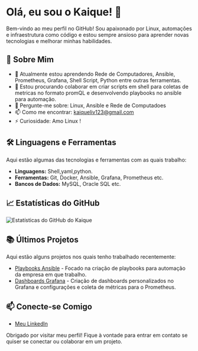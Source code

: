 # Olá, eu sou o Kaique! 👋

Bem-vindo ao meu perfil no GitHub! Sou apaixonado por Linux, automações e infraestrutura como código e estou sempre ansioso para aprender novas tecnologias e melhorar minhas habilidades.

## 🚀 Sobre Mim

- 🌱 Atualmente estou aprendendo Rede de Computadores, Ansible, Prometheus, Grafana, Shell Script, Python entre outras ferramentas.
- 👯 Estou procurando colaborar em criar scripts em shell para coletas de metricas no formato promQL e desenvolvendo playbooks no ansible para automação.
- 💬 Pergunte-me sobre: Linux, Ansible e Rede de Computadoes
- 📫 Como me encontrar: kaiqueliv123@gmail.com
- ⚡ Curiosidade: Amo Linux !

## 🛠️ Linguagens e Ferramentas

Aqui estão algumas das tecnologias e ferramentas com as quais trabalho:

- **Linguagens:** Shell,yaml,python.
- **Ferramentas:** Git, Docker, Ansible, Grafana, Prometheus etc.
- **Bancos de Dados:** MySQL, Oracle SQL etc.

## 📈 Estatísticas do GitHub

![Estatísticas do GitHub do Kaique](https://github-readme-stats.vercel.app/api?username=Kaiquejscosta&show_icons=true&theme=radical)

## 📚 Últimos Projetos

Aqui estão alguns projetos nos quais tenho trabalhado recentemente:

- [Playbooks Ansible](https://github.com/Kaiquejscosta/ansible/tree/main/playbooks) - Focado na criação de playbooks para automação da empresa em que trabalho.
- [Dashboards Grafana](https://github.com/Kaiquejscosta/monitoramento) - Criação de dashboards personalizados no Grafana e configurações e coleta de métricas para o Prometheus.


## 📫 Conecte-se Comigo

- [Meu LinkedIn](www.linkedin.com/in/kaique-costa-0b25ba1b7)
 
Obrigado por visitar meu perfil! Fique à vontade para entrar em contato se quiser se conectar ou colaborar em um projeto.
